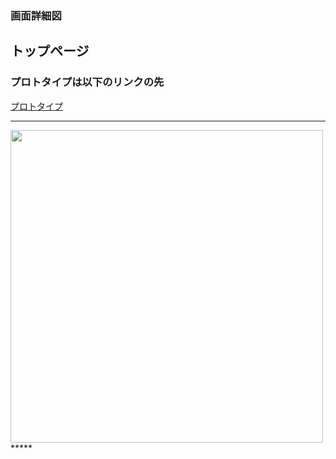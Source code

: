 ### 画面詳細図
## トップページ
### プロトタイプは以下のリンクの先
[プロトタイプ](https://www.figma.com/file/hCM4qX6T4TglzruW8ZXnUl/Untitled?node-id=0%3A1)
*****
<img src="./img/toppage.png" width="500">
*****

